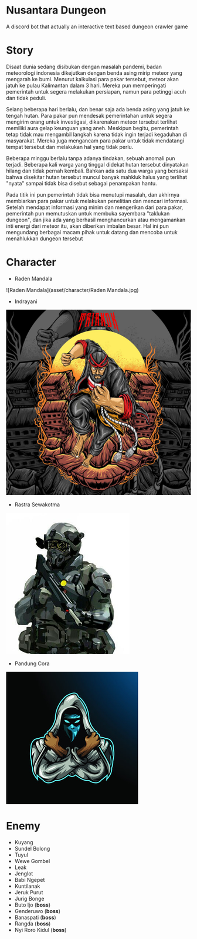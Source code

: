 # Nusantara Dungeon
A discord bot that actually an interactive text based dungeon crawler game 

# Story
Disaat dunia sedang disibukan dengan masalah pandemi, badan meteorologi indonesia dikejutkan dengan benda asing mirip meteor yang mengarah ke bumi. Menurut kalkulasi para pakar tersebut, meteor akan jatuh ke pulau Kalimantan dalam 3 hari. Mereka pun memperingati pemerintah untuk segera melakukan persiapan, namun para petinggi acuh dan tidak peduli.

Selang beberapa hari berlalu, dan benar saja ada benda asing yang jatuh ke tengah hutan. Para pakar pun mendesak pemerintahan untuk segera mengirim orang untuk investigasi, dikarenakan meteor tersebut terlihat memiliki aura gelap keunguan yang aneh. Meskipun begitu, pemerintah tetap tidak mau mengambil langkah karena tidak ingin terjadi kegaduhan di masyarakat. Mereka juga mengancam para pakar untuk tidak mendatangi tempat tersebut dan melakukan hal yang tidak perlu.

Beberapa minggu berlalu tanpa adanya tindakan, sebuah anomali pun terjadi. Beberapa kali warga yang tinggal didekat hutan tersebut dinyatakan hilang dan tidak pernah kembali. Bahkan ada satu dua warga yang bersaksi bahwa disekitar hutan tersebut muncul banyak mahkluk halus yang terlihat "nyata" sampai tidak bisa disebut sebagai penampakan hantu.

Pada titik ini pun pemerintah tidak bisa menutupi masalah, dan akhirnya membiarkan para pakar untuk melakukan penelitian dan mencari informasi. Setelah mendapat informasi yang minim dan mengerikan dari para pakar, pemerintah pun memutuskan untuk membuka sayembara "taklukan dungeon", dan jika ada yang berhasil menghancurkan atau mengamankan inti energi dari meteor itu, akan diberikan imbalan besar. Hal ini pun mengundang berbagai macam pihak untuk datang dan mencoba untuk menahlukkan dungeon tersebut

# Character
- Raden Mandala

![Raden Mandala](asset/character/Raden Mandala.jpg)
- Indrayani

![Indrayani](asset/character/Indrayani.jpg)
- Rastra Sewakotma

![Rastra Sewakotma](asset/character/Raider.jpg)
- Pandung Cora

![Pandung Cora](asset/character/Maling.jpg)
# Enemy
- Kuyang
- Sundel Bolong
- Tuyul
- Wewe Gombel
- Leak
- Jenglot
- Babi Ngepet
- Kuntilanak
- Jeruk Purut
- Jurig Bonge
- Buto Ijo (**boss**)
- Genderuwo (**boss**)
- Banaspati (**boss**)
- Rangda (**boss**)
- Nyi Roro Kidul (**boss**)



